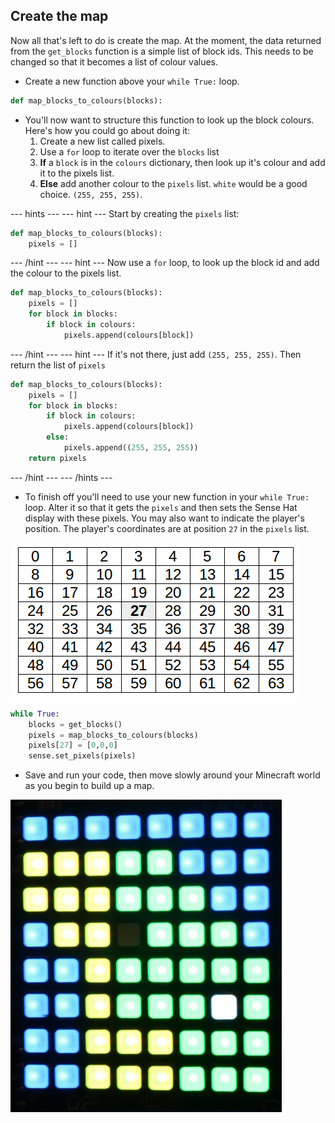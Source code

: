 ## Create the map

Now all that's left to do is create the map. At the moment, the data returned from the `get_blocks` function is a simple list of block ids. This needs to be changed so that it becomes a list of colour values.

- Create a new function above your `while True:` loop.

```python
def map_blocks_to_colours(blocks):
```

- You'll now want to structure this function to look up the block colours. Here's how you could go about doing it:
  1. Create a new list called pixels.
  1. Use a `for` loop to iterate over the `blocks` list
  1. **If** a `block` is in the `colours` dictionary, then look up it's colour and add it to the pixels list.
  1. **Else** add another colour to the `pixels` list. `white` would be a good choice. `(255, 255, 255)`.
  
--- hints --- --- hint ---
Start by creating the `pixels` list:
```python
def map_blocks_to_colours(blocks):
    pixels = []
```
--- /hint --- --- hint ---
Now use a `for` loop, to look up the block id and add the colour to the pixels list.
```python
def map_blocks_to_colours(blocks):
    pixels = []
    for block in blocks:
        if block in colours:
            pixels.append(colours[block])
```
--- /hint --- --- hint ---
If it's not there, just add `(255, 255, 255)`. Then return the list of `pixels`
```python
def map_blocks_to_colours(blocks):
    pixels = []
    for block in blocks:
        if block in colours:
            pixels.append(colours[block])
        else:
            pixels.append((255, 255, 255))
    return pixels
```
--- /hint --- --- /hints ---

- To finish off you'll need to use your new function in your `while True:` loop. Alter it so that it gets the `pixels` and then sets the Sense Hat display with these pixels. You may also want to indicate the player's position. The player's coordinates are at position `27` in the `pixels` list.

![Sense HAT grid centre point](images/sense-hat-grid-centre-point.png)

```python
while True:
    blocks = get_blocks()
    pixels = map_blocks_to_colours(blocks)
    pixels[27] = [0,0,0]
    sense.set_pixels(pixels)
```

- Save and run your code, then move slowly around your Minecraft world as you begin to build up a map.

![Sense HAT Minecraft Map](images/sense-hat-minecraft-map.jpg)



